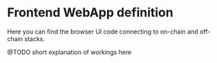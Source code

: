 # Frontend WebApp definition

Here you can find the browser UI code connecting to on-chain and off-chain stacks. 

@TODO short explanation of workings here